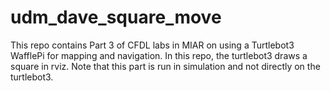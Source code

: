 # udm_dave_square_move
 This repo contains Part 3 of CFDL labs in MIAR on using a Turtlebot3 WafflePi for mapping and navigation. In this repo, the turtlebot3 draws a square in rviz. Note that this part is run in simulation and not directly on the turtlebot3. 
